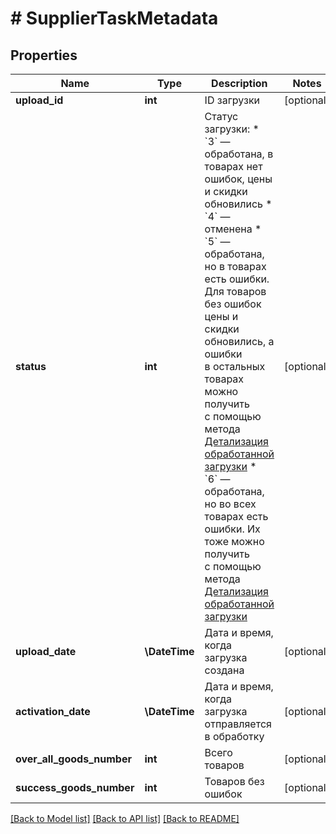 # # SupplierTaskMetadata

## Properties

Name | Type | Description | Notes
------------ | ------------- | ------------- | -------------
**upload_id** | **int** | ID загрузки | [optional]
**status** | **int** | Статус загрузки:    * &#x60;3&#x60; — обработана, в товарах нет ошибок, цены и скидки обновились   * &#x60;4&#x60; — отменена   * &#x60;5&#x60; — обработана, но в товарах есть ошибки. Для товаров без ошибок цены и скидки обновились, а ошибки в остальных товарах можно получить с помощью метода [Детализация обработанной загрузки](./work-with-products#tag/Ceny-i-skidki/paths/~1api~1v2~1history~1goods~1task/get)   * &#x60;6&#x60; — обработана, но во всех товарах есть ошибки. Их тоже можно получить с помощью метода [Детализация обработанной загрузки](./work-with-products#tag/Ceny-i-skidki/paths/~1api~1v2~1history~1goods~1task/get) | [optional]
**upload_date** | **\DateTime** | Дата и время, когда загрузка создана | [optional]
**activation_date** | **\DateTime** | Дата и время, когда загрузка отправляется в обработку | [optional]
**over_all_goods_number** | **int** | Всего товаров | [optional]
**success_goods_number** | **int** | Товаров без ошибок | [optional]

[[Back to Model list]](../../README.md#models) [[Back to API list]](../../README.md#endpoints) [[Back to README]](../../README.md)
